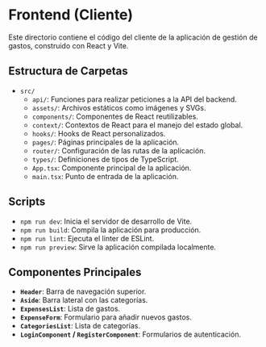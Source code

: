 # Frontend (Cliente)

Este directorio contiene el código del cliente de la aplicación de gestión de gastos, construido con React y Vite.

## Estructura de Carpetas

-   `src/`
    -   `api/`: Funciones para realizar peticiones a la API del backend.
    -   `assets/`: Archivos estáticos como imágenes y SVGs.
    -   `components/`: Componentes de React reutilizables.
    -   `context/`: Contextos de React para el manejo del estado global.
    -   `hooks/`: Hooks de React personalizados.
    -   `pages/`: Páginas principales de la aplicación.
    -   `router/`: Configuración de las rutas de la aplicación.
    -   `types/`: Definiciones de tipos de TypeScript.
    -   `App.tsx`: Componente principal de la aplicación.
    -   `main.tsx`: Punto de entrada de la aplicación.

## Scripts

-   `npm run dev`: Inicia el servidor de desarrollo de Vite.
-   `npm run build`: Compila la aplicación para producción.
-   `npm run lint`: Ejecuta el linter de ESLint.
-   `npm run preview`: Sirve la aplicación compilada localmente.

## Componentes Principales

-   **`Header`**: Barra de navegación superior.
-   **`Aside`**: Barra lateral con las categorías.
-   **`ExpensesList`**: Lista de gastos.
-   **`ExpenseForm`**: Formulario para añadir nuevos gastos.
-   **`CategoriesList`**: Lista de categorías.
-   **`LoginComponent` / `RegisterComponent`**: Formularios de autenticación.